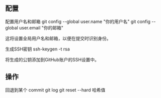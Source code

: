## 配置

配置用户名和邮箱
git config --global user.name "你的用户名"
git config --global user.email "你的邮箱"

这将设置全局用户名和邮箱，以便在提交时识别身份。

生成SSH密钥
ssh-keygen -t rsa

将生成的公钥添加到GitHub账户的SSH设置中。

## 操作

回退到某个 commit
git log
git reset --hard 哈希值
